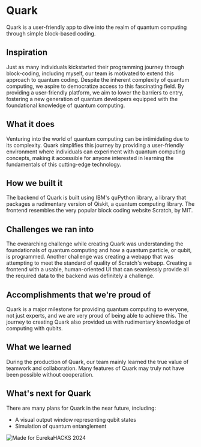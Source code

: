 # Quark

Quark is a user-friendly app to dive into the realm of quantum computing through simple block-based coding.

## Inspiration

Just as many individuals kickstarted their programming journey through block-coding, including myself, our team is motivated to extend this approach to quantum coding. Despite the inherent complexity of quantum computing, we aspire to democratize access to this fascinating field. By providing a user-friendly platform, we aim to lower the barriers to entry, fostering a new generation of quantum developers equipped with the foundational knowledge of quantum computing.

## What it does

Venturing into the world of quantum computing can be intimidating due to its complexity. Quark simplifies this journey by providing a user-friendly environment where individuals can experiment with quantum computing concepts, making it accessible for anyone interested in learning the fundamentals of this cutting-edge technology.

## How we built it

The backend of Quark is built using IBM's quPython library, a library that packages a rudimentary version of Qiskit, a quantum computing library. The frontend resembles the very popular block coding website Scratch, by MIT.

## Challenges we ran into

The overarching challenge while creating Quark was understanding the foundationals of quantum computing and how a quantum particle, or qubit, is programmed. Another challenge was creating a webapp that was attempting to meet the standard of quality of Scratch's webapp. Creating a frontend with a usable, human-oriented UI that can seamlessly provide all the required data to the backend was definitely a challenge.

## Accomplishments that we're proud of

Quark is a major milestone for providing quantum computing to everyone, not just experts, and we are very proud of being able to achieve this. The journey to creating Quark also provided us with rudimentary knowledge of computing with qubits.

## What we learned

During the production of Quark, our team mainly learned the true value of teamwork and collaboration. Many features of Quark may truly not have been possible without cooperation.

## What's next for Quark

There are many plans for Quark in the near future, including:
- A visual output window representing qubit states
- Simulation of quantum entanglement

![Made for EurekaHACKS 2024](https://img.shields.io/badge/Made_for-EurekaHACKS_2024-blue)
